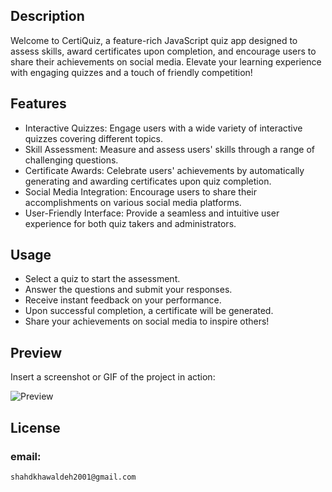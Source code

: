 

## Description

Welcome to CertiQuiz, a feature-rich JavaScript quiz app designed to assess skills, award certificates upon completion, and encourage users to share their achievements on social media. Elevate your learning experience with engaging quizzes and a touch of friendly competition!


## Features

- Interactive Quizzes: Engage users with a wide variety of interactive quizzes covering different topics.
- Skill Assessment: Measure and assess users' skills through a range of challenging questions.
- Certificate Awards: Celebrate users' achievements by automatically generating and awarding certificates upon quiz completion.
- Social Media Integration: Encourage users to share their accomplishments on various social media platforms.
- User-Friendly Interface: Provide a seamless and intuitive user experience for both quiz takers and administrators.

## Usage
- Select a quiz to start the assessment.
- Answer the questions and submit your responses.
- Receive instant feedback on your performance.
- Upon successful completion, a certificate will be generated.
- Share your achievements on social media to inspire others!


## Preview

Insert a screenshot or GIF of the project in action:

![Preview](preview.gif)


## License


### email:
```
shahdkhawaldeh2001@gmail.com
```
